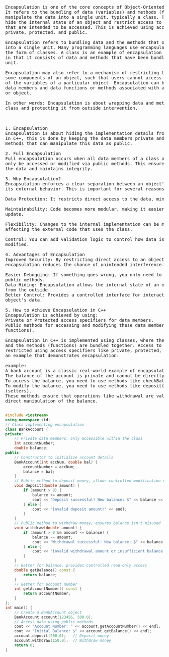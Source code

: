 <pre>
Encapsulation is one of the core concepts of Object-Oriented Programming (OOP). 
It refers to the bundling of data (variables) and methods (functions) that 
manipulate the data into a single unit, typically a class. The key idea is to 
hide the internal state of an object and restrict access to only those methods 
that are intended to be accessed. This is achieved using access specifiers like 
private, protected, and public.

Encapsulation refers to bundling data and the methods that operate on that data 
into a single unit. Many programming languages use encapsulation frequently in 
the form of classes. A class is an example of encapsulation in computer science 
in that it consists of data and methods that have been bundled into a single 
unit.
 
Encapsulation may also refer to a mechanism of restricting the direct access to 
some components of an object, such that users cannot access state values for all 
of the variables of a particular object. Encapsulation can be used to hide both 
data members and data functions or methods associated with an instantiated class 
or object.
 
In other words: Encapsulation is about wrapping data and methods into a single 
class and protecting it from outside intervention.



1. Encapsulation
Encapsulation is about hiding the implementation details from the outside world. 
In C++, this is done by keeping the data members private and exposing the 
methods that can manipulate this data as public.

2. Full Encapsulation
Full encapsulation occurs when all data members of a class are private and can 
only be accessed or modified via public methods. This ensures full control over 
the data and maintains integrity.

3. Why Encapsulation?
Encapsulation enforces a clear separation between an object's internal state and 
its external behavior. This is important for several reasons:

Data Protection: It restricts direct access to the data, minimizing the risk of accidental modifications.

Maintainability: Code becomes more modular, making it easier to manage and 
update.

Flexibility: Changes to the internal implementation can be made without 
affecting the external code that uses the class.

Control: You can add validation logic to control how data is accessed and 
modified.

4. Advantages of Encapsulation
Improved Security: By restricting direct access to an object's data, 
encapsulation reduces the chance of unintended interference.

Easier Debugging: If something goes wrong, you only need to debug the class's 
public methods.
Data Hiding: Encapsulation allows the internal state of an object to be hidden 
from the outside.
Better Control: Provides a controlled interface for interacting with the 
object's data.

5. How to Achieve Encapsulation in C++
Encapsulation is achieved by using:
Private or Protected access specifiers for data members.
Public methods for accessing and modifying these data members (getter and setter 
functions).

Encapsulation in C++ is implemented using classes, where the data (attributes) 
and the methods (functions) are bundled together. Access to the data is 
restricted using access specifiers like private, protected, and public. Here's 
an example that demonstrates encapsulation:

example:
A bank account is a classic real-world example of encapsulation:
The balance of the account is private and cannot be directly accessed.
To access the balance, you need to use methods like checkBalance() (getter).
To modify the balance, you need to use methods like deposit() and withdraw() 
(setters).
These methods ensure that operations like withdrawal are valid and prevent 
direct manipulation of the balance.

</pre>

```c++
#include <iostream>
using namespace std;
// Class implementing encapsulation
class BankAccount {
private:
    // Private data members, only accessible within the class
    int accountNumber;
    double balance;
public:
    // Constructor to initialize account details
    BankAccount(int accNum, double bal) {
        accountNumber = accNum;
        balance = bal;
    }
    // Public method to deposit money, allows controlled modification of data
    void deposit(double amount) {
        if (amount > 0) {
            balance += amount;
            cout << "Deposit successful! New balance: $" << balance << endl;
        } else {
            cout << "Invalid deposit amount!" << endl;
        }
    }
    // Public method to withdraw money, ensures balance isn't misused
    void withdraw(double amount) {
        if (amount > 0 && amount <= balance) {
            balance -= amount;
            cout << "Withdrawal successful! New balance: $" << balance << endl;
        } else {
            cout << "Invalid withdrawal amount or insufficient balance!"<< endl;
        }
    }
    // Getter for balance, provides controlled read-only access
    double getBalance() const {
        return balance;
    }
    // Getter for account number
    int getAccountNumber() const {
        return accountNumber;
    }
};
int main() {
    // Create a BankAccount object
    BankAccount account(123456, 500.0);
    // Access data using public methods
    cout << "Account Number: " << account.getAccountNumber() << endl;
    cout << "Initial Balance: $" << account.getBalance() << endl;
    account.deposit(200.0);   // Deposit money
    account.withdraw(150.0);  // Withdraw money
    return 0;
}
```
